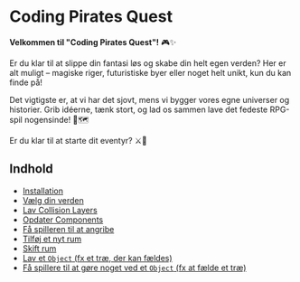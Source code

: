 # Coding Pirates Quest

**Velkommen til "Coding Pirates Quest"!** 🎮✨

Er du klar til at slippe din fantasi løs og skabe din helt egen verden? Her er alt muligt – magiske riger, futuristiske byer eller noget helt unikt, kun du kan finde på!

Det vigtigste er, at vi har det sjovt, mens vi bygger vores egne universer og historier. Grib idéerne, tænk stort, og lad os sammen lave det fedeste RPG-spil nogensinde! 🚀🗺️

Er du klar til at starte dit eventyr? ⚔️🌟

## Indhold

- [Installation](./docs/installation.md)
- [Vælg din verden](./docs/sprites.md)
- [Lav Collision Layers](./docs/add_layers.md)
- [Opdater Components]()
- [Få spilleren til at angribe](./docs/player_attack_1.md)
- [Tilføj et nyt rum](./docs/add_room.md)
- [Skift rum](./docs/switch_room.md)
- [Lav et `Object` (fx et træ, der kan fældes)](./docs/create_object.md)
- [Få spillere til at gøre noget ved et `Object` (fx at fælde et træ)](./docs/create_object.md)
